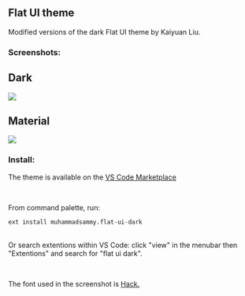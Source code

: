 <h2>Flat UI theme</h2>
<p>Modified versions of the dark Flat UI theme by Kaiyuan Liu.</p>

<h3>Screenshots:</h3>
<h2>Dark</h2>
<img src="https://raw.githubusercontent.com/muhammadsammy/flat-ui/master/screenshots/scr.png">

<h2>Material</h2>
<img src="https://raw.githubusercontent.com/muhammadsammy/flat-ui/master/screenshots/scr2.png">

<h3>Install:</h3>
<p>The theme is available on the <a href="https://marketplace.visualstudio.com/items?itemName=muhammadsammy.flat-ui-dark">VS Code Marketplace</a></p>
<br/>

<p>From command palette, run:</p>
<code>ext install muhammadsammy.flat-ui-dark</code>
<br/><br/>

<p>Or search extentions within VS Code: click "view" in the menubar then "Extentions" and search for "flat ui dark".</p>

<br/>
<p>The font used in the screenshot is <a href="https://github.com/source-foundry/Hack">Hack.</a></p>
